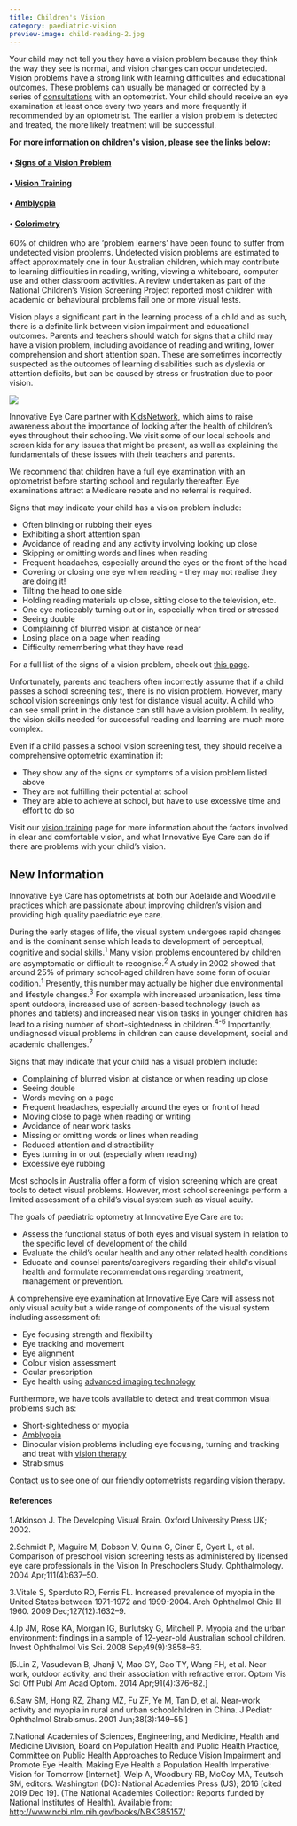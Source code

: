 ```yaml
---
title: Children's Vision
category: paediatric-vision
preview-image: child-reading-2.jpg
---
```

<div class="employee-heading">
<p><p>Your child may not tell you they have a vision problem because they think the way they see is normal, and vision changes can occur undetected. Vision problems have a strong link with learning difficulties and educational outcomes. These problems can usually be managed or corrected by a series of <a href="/what-we-do/eye-exam">consultations</a> with an optometrist. Your child should receive an eye examination at least once every two years and more frequently if recommended by an optometrist. The earlier a vision problem is detected and treated, the more likely treatment will be successful.</p>
<p><b>For more information on children's vision, please see the links below:</b></p>
<h4>• <a href="/what-we-do/signs-of-vision-problem-children">Signs of a Vision Problem</a></h4>
<h4>• <a href="/what-we-do/vision-training">Vision Training</a></h4>
<h4>• <a href="/what-we-do/amblyopia">Amblyopia</a></h4>
<h4>• <a href="/what-we-do/colorimetry">Colorimetry</a></h4></p>
</div>

60% of children who are ‘problem learners’ have been found to suffer from undetected vision problems. Undetected vision problems are estimated to affect approximately one in four Australian children, which may contribute to learning difficulties in reading, writing, viewing a whiteboard, computer use and other classroom activities. A review undertaken as part of the National Children’s Vision Screening Project reported most children with academic or behavioural problems fail one or more visual tests. 

Vision plays a significant part in the learning process of a child and as such, there is a definite link between vision impairment and educational outcomes. Parents and teachers should watch for signs that a child may have a vision problem, including avoidance of reading and writing, lower comprehension and short attention span. These are sometimes incorrectly suspected as the outcomes of learning disabilities such as dyslexia or attention deficits, but can be caused by stress or frustration due to poor vision.

![](/uploads/childrens-vision.jpg)

Innovative Eye Care partner with [KidsNetwork](www.kidsnetwork.com.au), which aims to raise awareness about the importance of looking after the health of children’s eyes throughout their schooling. We visit some of our local schools and screen kids for any issues that might be present, as well as explaining the fundamentals of these issues with their teachers and parents. 

We recommend that children have a full eye examination with an optometrist before starting school and regularly thereafter. Eye examinations attract a Medicare rebate and no referral is required.

Signs that may indicate your child has a vision problem include:

* Often blinking or rubbing their eyes
* Exhibiting a short attention span
* Avoidance of reading and any activity involving looking up close
* Skipping or omitting words and lines when reading
* Frequent headaches, especially around the eyes or the front of the head
* Covering or closing one eye when reading - they may not realise they are doing it!
* Tilting the head to one side
* Holding reading materials up close, sitting close to the television, etc.
* One eye noticeably turning out or in, especially when tired or stressed
* Seeing double
* Complaining of blurred vision at distance or near
* Losing place on a page when reading
* Difficulty remembering what they have read

For a full list of the signs of a vision problem, check out [this page](/what-we-do/signs-of-vision-problem-children).

Unfortunately, parents and teachers often incorrectly assume that if a child passes a school screening test, there is no vision problem. However, many school vision screenings only test for distance visual acuity. A child who can see small print in the distance can still have a vision problem. In reality, the vision skills needed for successful reading and learning are much more complex. 

Even if a child passes a school vision screening test, they should receive a comprehensive optometric examination if:

* They show any of the signs or symptoms of a vision problem listed above
* They are not fulfilling their potential at school
* They are able to achieve at school, but have to use excessive time and effort to do so

Visit our [vision training](/what-we-do/vision-training) page for more information about the factors involved in clear and comfortable vision, and what Innovative Eye Care can do if there are problems with your child’s vision.

## New Information

Innovative Eye Care has optometrists at both our Adelaide and Woodville practices which are passionate about improving children’s vision and providing high quality paediatric eye care.

During the early stages of life, the visual system undergoes rapid changes and is the dominant sense which leads to development of perceptual, cognitive and social skills.<sup>1</sup> Many vision problems encountered by children are asymptomatic or difficult to recognise.<sup>2</sup> A study in 2002 showed that around 25% of primary school-aged children have some form of ocular codition.<sup>1</sup> Presently, this number may actually be higher due environmental and lifestyle changes.<sup>3</sup> For example with increased urbanisation, less time spent outdoors, increased use of screen-based technology (such as phones and tablets) and increased near vision tasks in younger children has lead to a rising number of short-sightedness in children.<sup>4-6</sup> Importantly, undiagnosed visual problems in children can cause development, social and academic challenges.<sup>7</sup> 

Signs that may indicate that your child has a visual problem include:

* Complaining of blurred vision at distance or when reading up close
* Seeing double
* Words moving on a page
* Frequent headaches, especially around the eyes or front of head
* Moving close to page when reading or writing
* Avoidance of near work tasks
* Missing or omitting words or lines when reading
* Reduced attention and distractibility
* Eyes turning in or out (especially when reading)
* Excessive eye rubbing

Most schools in Australia offer a form of vision screening which are great tools to detect visual problems. However, most school screenings perform a limited assessment of a child’s visual system such as visual acuity.

The goals of paediatric optometry at Innovative Eye Care are to:

* Assess the functional status of both eyes and visual system in relation to the specific level of development of the child
* Evaluate the child’s ocular health and any other related health conditions
* Educate and counsel parents/caregivers regarding their child's visual health and formulate recommendations regarding treatment, management or prevention.

A comprehensive eye examination at Innovative Eye Care will assess not only visual acuity but a wide range of components of the visual system including assessment of:

* Eye focusing strength and flexibility
* Eye tracking and movement
* Eye alignment
* Colour vision assessment
* Ocular prescription
* Eye health using [advanced imaging technology](https://www.innovativeeyecare.com.au/what-we-do/oct)

Furthermore, we have tools available to detect and treat common visual problems such as:

* Short-sightedness or myopia
* [Amblyopia](https://www.innovativeeyecare.com.au/what-we-do/amblyopia)
* Binocular vision problems including eye focusing, turning and tracking and treat with [vision therapy](https://www.innovativeeyecare.com.au/what-we-do/vision-training)
* Strabismus

[Contact us](https://www.innovativeeyecare.com.au/contact) to see one of our friendly optometrists regarding vision therapy.

#### References

1.Atkinson J. The Developing Visual Brain. Oxford University Press UK; 2002.

2.Schmidt P, Maguire M, Dobson V, Quinn G, Ciner E, Cyert L, et al. Comparison of preschool vision screening tests as administered by licensed eye care professionals in the Vision In Preschoolers Study. Ophthalmology. 2004 Apr;111(4):637–50.

3.Vitale S, Sperduto RD, Ferris FL. Increased prevalence of myopia in the United States between 1971-1972 and 1999-2004. Arch Ophthalmol Chic Ill 1960. 2009 Dec;127(12):1632–9.

4.Ip JM, Rose KA, Morgan IG, Burlutsky G, Mitchell P. Myopia and the urban environment: findings in a sample of 12-year-old Australian school children. Invest Ophthalmol Vis Sci. 2008 Sep;49(9):3858–63.

\[5.Lin Z, Vasudevan B, Jhanji V, Mao GY, Gao TY, Wang FH, et al. Near work, outdoor activity, and their association with refractive error. Optom Vis Sci Off Publ Am Acad Optom. 2014 Apr;91(4):376–82.]

6.Saw SM, Hong RZ, Zhang MZ, Fu ZF, Ye M, Tan D, et al. Near-work activity and myopia in rural and urban schoolchildren in China. J Pediatr Ophthalmol Strabismus. 2001 Jun;38(3):149–55.]

7.National Academies of Sciences, Engineering, and Medicine, Health and Medicine Division, Board on Population Health and Public Health Practice, Committee on Public Health Approaches to Reduce Vision Impairment and Promote Eye Health. Making Eye Health a Population Health Imperative: Vision for Tomorrow \[Internet]. Welp A, Woodbury RB, McCoy MA, Teutsch SM, editors. Washington (DC): National Academies Press (US); 2016 \[cited 2019 Dec 19]. (The National Academies Collection: Reports funded by National Institutes of Health). Available from: http://www.ncbi.nlm.nih.gov/books/NBK385157/
